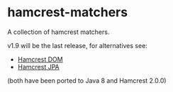 # hamcrest-matchers
A collection of hamcrest matchers.

v1.9 will be the last release, for alternatives see:
- [Hamcrest DOM](https://github.com/testinfected/hamcrest-dom)
- [Hamcrest JPA](https://github.com/testinfected/hamcrest-jpa)

(both have been ported to Java 8 and Hamcrest 2.0.0)
